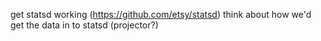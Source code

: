 get statsd working (https://github.com/etsy/statsd)
think about how we'd get the data in to statsd (projector?)
